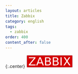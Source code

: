 ```yaml
---
layout: articles
title: Zabbix
category: english
tags:
  - zabbix
order: 400
content_after: false
---
```


{:.center}
![Zabbix logo](/resources/articles/zabbix/logo.png)
